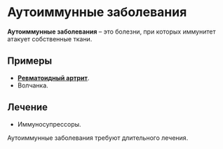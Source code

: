 # Аутоиммунные заболевания

**Аутоиммунные заболевания** – это болезни, при которых иммунитет атакует собственные ткани.

## Примеры
- **[Ревматоидный артрит](rheumatoid_arthritis.md)**.
- Волчанка.

## Лечение
- Иммуносупрессоры.

Аутоиммунные заболевания требуют длительного лечения.
